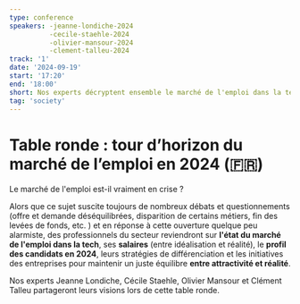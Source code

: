 ```yaml
---
type: conference
speakers: -jeanne-londiche-2024
          -cecile-staehle-2024
          -olivier-mansour-2024
          -clement-talleu-2024 
track: '1'
date: '2024-09-19'
start: '17:20'
end: '18:00'
short: Nos experts décryptent ensemble le marché de l'emploi dans la tech en 2024. 
tag: 'society'
---
```


# Table ronde : tour d’horizon du marché de l’emploi en 2024 (🇫🇷)

Le marché de l'emploi est-il vraiment en crise ? 

Alors que ce sujet suscite toujours de nombreux débats et questionnements (offre et demande déséquilibrées, disparition de certains métiers, fin des levées de fonds, etc. ) et en réponse à cette ouverture quelque peu alarmiste, des professionnels du secteur reviendront sur **l'état du marché de l'emploi dans la tech**, ses **salaires** (entre idéalisation et réalité), le **profil des candidats en 2024**, leurs stratégies de différenciation et les initiatives des entreprises pour maintenir un juste équilibre **entre attractivité et réalité**.

Nos experts Jeanne Londiche, Cécile Staehle, Olivier Mansour et Clément Talleu partageront leurs visions lors de cette table ronde.
